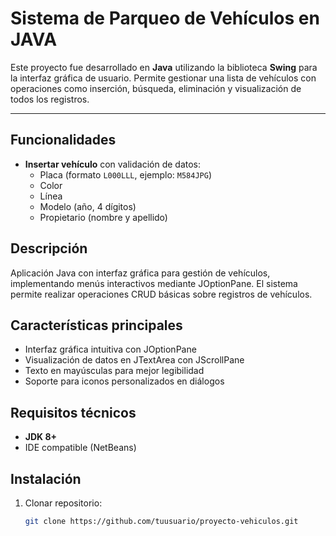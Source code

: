 # Sistema de Parqueo de Vehículos en JAVA

Este proyecto fue desarrollado en **Java** utilizando la biblioteca **Swing** para la interfaz gráfica de usuario. Permite gestionar una lista de vehículos con operaciones como inserción, búsqueda, eliminación y visualización de todos los registros.

---
## Funcionalidades

- **Insertar vehículo** con validación de datos:
  - Placa (formato `L000LLL`, ejemplo: `M584JPG`)
  - Color
  - Línea
  - Modelo (año, 4 dígitos)
  - Propietario (nombre y apellido)
    
## Descripción
Aplicación Java con interfaz gráfica para gestión de vehículos, implementando menús interactivos mediante JOptionPane. El sistema permite realizar operaciones CRUD básicas sobre registros de vehículos.

## Características principales
- Interfaz gráfica intuitiva con JOptionPane
- Visualización de datos en JTextArea con JScrollPane
- Texto en mayúsculas para mejor legibilidad
- Soporte para iconos personalizados en diálogos

## Requisitos técnicos
- **JDK 8+** 
- IDE compatible (NetBeans)

## Instalación
1. Clonar repositorio:
   ```bash
   git clone https://github.com/tuusuario/proyecto-vehiculos.git
